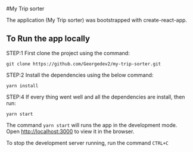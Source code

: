 #My Trip sorter

The application (My Trip sorter) was bootstrapped with create-react-app.

## To Run the app locally

STEP:1 First clone the project using the command:

```
git clone https://github.com/Georgedev2/my-trip-sorter.git
```

STEP:2 Install the dependencies using the below command:

```
yarn install
```

STEP:4 If every thing went well and all the dependencies are install, then run:

```
yarn start
```

The command `yarn start` will runs the app in the development mode.\
Open [http://localhost:3000](http://localhost:3000) to view it in the browser.

To stop the development server running, run the command `CTRL+C`
